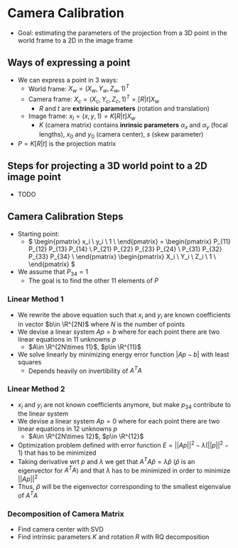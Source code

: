 # Camera Calibration

- Goal: estimating the parameters of the projection from a 3D point in the world frame to a 2D in the image frame

## Ways of expressing a point

- We can express a point in 3 ways:
  - World frame: $X_w=(X_w,Y_w,Z_w,1)^T$
  - Camera frame: $X_c = (X_c,Y_c,Z_c,1)^T=[R|t]X_w$
    - $R$ and $t$ are **extrinsic parameters** (rotation and translation)
  - Image frame: $x_I=(x,y,1)=K[R|t]X_w$
    - $K$ (camera matrix) contains **inrinsic parameters** $\alpha_x$ and $\alpha_y$ (focal lengths), $x_0$ and $y_0$ (camera center), $s$ (skew parameter)
- $P=K[R|t]$ is the projection matrix

## Steps for projecting a 3D world point to a 2D image point

- TODO

## Camera Calibration Steps

- Starting point:
  - $
  \begin{pmatrix}
    x_i \\
    y_i \\
    1 \\
  \end{pmatrix}
  =
  \begin{pmatrix}
    P_{11} P_{12} P_{13} P_{14} \\
    P_{21} P_{22} P_{23} P_{24} \\
    P_{31} P_{32} P_{33} P_{34} \\
  \end{pmatrix}
  \begin{pmatrix}
    X_i \\
    Y_i \\
    Z_i \\
    1 \\
  \end{pmatrix}
  $
- We assume that $P_{34}=1$
  - The goal is to find the other 11 elements of $P$

### Linear Method 1

- We rewrite the above equation such that $x_i$ and $y_i$ are known coefficients in vector $b\in \R^{2N}$ where $N$ is the number of points
- We devise a linear system $Ap=b$ where for each point there are two linear equations in 11 unknowns $p$
  - $A\in \R^{2N\times 11}$, $p\in \R^{11}$
- We solve linearly by minimizing energy error function $|Ap-b|$ with least squares
  - Depends heavily on invertibility of $A^TA$

### Linear Method 2

- $x_i$ and $y_i$ are not known coefficients anymore, but make $p_{34}$ contribute to the linear system
- We devise a linear system $Ap=0$ where for each point there are two linear equations in 12 unknowns $p$
  - $A\in \R^{2N\times 12}$, $p\in \R^{12}$
- Optimization problem defined with error function $E=||Ap||^2-\lambda(||p||^2 -1)$ that has to be minimized
- Taking derivative wrt $p$ and $\lambda$ we get that $A^TA\hat p=\lambda \hat p$ ($\hat p$ is an eigenvector for $A^TA$) and that $\lambda$ has to be minimized in order to minimize $||Ap||^2$
- Thus, $\hat p$ will be the eigenvector corresponding to the smallest eigenvalue of $A^TA$

### Decomposition of Camera Matrix

- Find camera center with SVD
- Find intrinsic parameters $K$ and rotation $R$ with RQ decomposition
